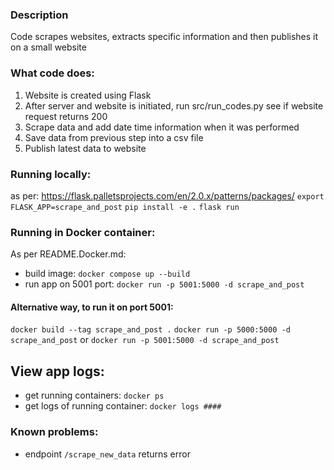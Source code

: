 ### Description
Code scrapes websites, extracts specific information and then publishes it on a small website

### What code does:
1. Website is created using Flask
2. After server and website is initiated, run src/run_codes.py see if website request returns 200
3. Scrape data and add date time information when it was performed
4. Save data from previous step into a csv file
5. Publish latest data to website

### Running locally:
as per: https://flask.palletsprojects.com/en/2.0.x/patterns/packages/
`export FLASK_APP=scrape_and_post`
`pip install -e .`
`flask run`

### Running in Docker container:
As per README.Docker.md: 
- build image: `docker compose up --build`
- run app on 5001 port: `docker run -p 5001:5000 -d scrape_and_post`

#### Alternative way, to run it on port 5001:
`docker build --tag scrape_and_post .`
`docker run -p 5000:5000 -d scrape_and_post` or `docker run -p 5001:5000 -d scrape_and_post`

## View app logs:
- get running containers: `docker ps`
- get logs of running container: `docker logs ####`

### Known problems:
- endpoint `/scrape_new_data` returns error